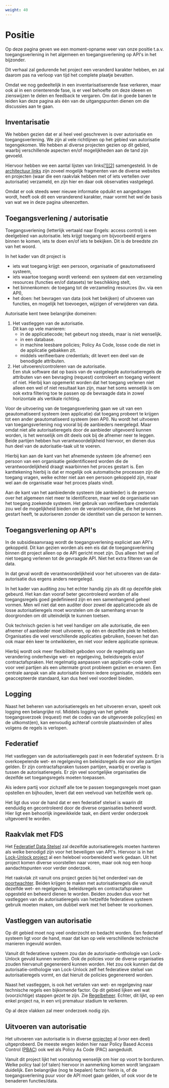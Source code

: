 ```yaml
---
weight: 40
---
```


# Positie

Op deze pagina geven we een moment-opname weer van onze positie t.a.v. toegangsverlening in het algemeen en toegangsverlening op API's in het bijzonder.

Dit verhaal zal gedurende het project een veranderd karakter hebben, en zal daarom pas na verloop van tijd het complete plaatje bevatten.

Omdat we nog gedeeltelijk in een inventarisatiserende fase verkeren, maar ook al in een orienterende fase,
is er veel behoefte om deze ideeen en zienswijzen te delen en feedback te vergaren.
Om dat in goede banen te leiden kan deze pagina als één van de uitgangspunten dienen om die discussies aan te gaan.

## Inventarisatie
We hebben gezien dat er al heel veel geschreven is over autorisatie en toegangsverlening.
We zijn al vele richtlijnen op het gebied van autorisatie tegengekomen.
We hebben al diverse projecten gezien op dit gebied, waarbij verschillende aspecten en/of mogelijkheden aan de tand zijn gevoeld.

Hiervoor hebben we een aantal lijsten van links[[1]](/docs/4.links)[[2]](/docs/5.architectuur/inventarisatie) samengesteld.
In de [architectuur links](/docs/5.architectuur/inventarisatie) zijn zoveel mogelijk fragmenten van de diverse websites en projecten
(waar die een raakvlak hebben met of iets vertellen over autorisatie) verzameld, en zijn hier en daar ook observaties vastgelegd.

Omdat er ook steeds weer nieuwe informatie opduikt en aangedragen wordt, heeft ook dit een veranderend karakter,
maar vormt het wel de basis van wat we in deze pagina uiteenzetten.

## Toegangsverlening / autorisatie

Toegangsverlening (letterlijk vertaald naar Engels: access control) is een deelgebied van autorisatie.
Iets krijgt toegang om bijvoorbeeld ergens binnen te komen, iets te doen en/of iets te bekijken.
Dit is de breedste zin van het woord.

In het kader van dit project is
- iets wat toegang krijgt: een persoon, organisatie of geautomatiseerd systeem,
- iets waartoe toegang wordt verleend: een systeem dat een verzameling resources (functies en/of datasets) ter beschikking stelt,
- het binnenkomen: de toegang tot de verzameling resources (bv. via een API),
- het doen: het bevragen van data (ook het bekijken) of uitvoeren van functies, en mogelijk het toevoegen, wijzigen of verwijderen van data.

Autorisatie kent twee belangrijke domeinen:
1. Het vastleggen van de autorisatie.\
   Dit kan op vele manieren:
   - in de applicatiecode; het gebeurt nog steeds, maar is niet wenselijk.
   - in een database.
   - in machine leesbare policies; Policy As Code, losse code die niet in de applicatie gebakken zit.
   - middels verifieerbare credentials; dit levert een deel van de benodigde attributen.
2. Het uitvoeren/controleren van de autorisatie.\
   Een stuk software dat op basis van de vastgelegde autorisatieregels de attributen van een bevraging (request) controleert en toegang verleent of niet.
   Hierbij kan opgemerkt worden dat het toegang verlenen niet alleen een wel of niet resultaat kan zijn,
   maar het soms wenselijk is om ook extra filtering toe te passen op de bevraagde data in zowel horizontale als vertikale richting.

Voor de uitvoering van de toegangsverlening gaan we uit van een geautomatiseerd systeem (een applicatie) dat toegang probeert te krijgen tot een ander geautomatiseerd systeem (een API).
Nu wordt het uitvoeren van toegangsverlening nog vooral bij de aanbieders neergelegd.
Maar omdat niet alle autorisatieregels door de aanbieder uitgevoerd kunnen worden, is het wenselijk om dit deels ook bij de afnemer neer te leggen.
Beide partijen hebben hun verantwoordelijkheid hiervoor, en dienen dus hun deel van de autorisatie-taak uit te voeren.

Hierbij kan aan de kant van het afnemende systeem (de afnemer) een persoon van een organisatie geidentificeerd worden die de verantwoordelijkheid draagt waarbinnen het proces gestart is.
Een kanttekening hierbij is dat er mogelijk ook automatische processen zijn die toegang vragen,
welke echter niet aan een persoon gekoppeld zijn, maar wel aan de organisatie waar het proces plaats vindt.

Aan de kant van het aanbiedende systeem (de aanbieder) is de persoon over het algemeen niet meer te identificeren,
maar wel de organisatie van het toegang zoekende systeem.
Het gebruik van verifieerbare credentials zou wel de mogelijkheid bieden om de verantwoordelijke, die het proces gestart heeft,
te autoriseren zonder de identiteit van die persoon te kennen.

## Toegangsverlening op API's
In de subsidieaanvraag wordt de toegangsverlening expliciet aan API's gekoppeld.
Dit kan gezien worden als een eis dat de toegangsverlening binnen dit project alleen op de API gericht moet zijn.
Dus alleen het wel of niet toegang verlenen tot de gevraagde API.
Niet het extra filteren van de data.

In dat geval wordt de verantwoordelijkheid voor het uitvoeren van de data-autorisatie dus ergens anders neergelegd.

In het kader van auditing zou het echter handig zijn als dit op dezelfde plek gebeurd.
Het kan dan vooraf beter gecontroleerd worden of alle toegangsregels goed gedefinieerd zijn en een samenhangend geheel vormen.
Men wil niet dat een auditer door zowel de applicatiecode als de losse autorisatieregels moet worstelen om de samenhang ervan te doorgronden om dit uiteindelijk te kunnen toetsen.

Ook technisch gezien is het veel handiger om alle autorisatie, die een afnemer of aanbieder moet uitvoeren, op één en dezelfde plek te hebben.
Organisaties die veel verschillende applicaties gebruiken, hoeven het dan ook maar één keer te ontwikkelen, en niet voor iedere applicatie opnieuw.

Hierbij wordt ook meer flexibiliteit geboden voor de regelmatig aan verandering onderhevige wet- en regelgeving, beleidsregels en/of contractafspraken.
Het regelmatig aanpassen van applicatie-code wordt voor veel partijen als een uitermate groot probleem gezien en ervaren.
Een centrale aanpak van alle autorisatie binnen iedere organisatie, middels een geaccepteerde standaard, kan dus heel veel voordeel bieden.

## Logging
Naast het beheren van autorisatieregels en het uitvoeren ervan, speelt ook logging een belangrijke rol.
Middels logging van het gehele toegangsverzoek (request) met de codes van de uitgevoerde policy(ies) en de uitkomst(en),
kan eenvoudig achteraf controle plaatsvinden of alles volgens de regels is verlopen.

## Federatief
Het vastleggen van de autorisatieregels past in een federatief systeem.
Er is overkoepelende wet- en regelgeving en beleidsregels die voor alle partijen gelden.
Er zijn contractafspraken tussen partijen, waarbij er overlap is tussen de autorisatieregels.
Er zijn veel soortgelijke organisaties die dezelfde set toegangsregels moeten toepassen.

Als iedere partij voor zichzelf alle toe te passen toegangsregels moet gaan opstellen en bijhouden, levert dat een veelvoud van hetzelfde werk op.

Het ligt dus voor de hand dat er een federatief stelsel is waarin dit eenduidig en gecontroleerd door de diverse organisaties beheerd wordt.
Hier ligt een behoorlijk ingewikkelde taak, en dient verder onderzoek uitgevoerd te worden.

## Raakvlak met FDS
Het [Federatief Data Stelsel](/docs/5.architectuur/inventarisatie/standaarden/fds) zal dezelfde autorisatieregels moeten hanteren als welke benodigd zijn voor het beveiligen van API's.
Hiervoor is in het [Lock-Unlock project](/docs/5.architectuur/inventarisatie/projecten/lock_unlock) al een heleboel voorbereidend werk gedaan.
Uit het project komen diverse voorstellen naar voren, maar ook nog een hoop aandachtspunten voor verder onderzoek.

Het raakvlak zit vanuit ons project gezien bij het onderdeel van de [poortwachter](/docs/5.architectuur/inventarisatie/standaarden/poortwachter).
Beiden krijgen te maken met autorisatieregels die vanuit dezelfde wet- en regelgeving, beleidsregels en contractafspraken opgesteld en beheerd dienen te worden.
Beiden zouden dus voor het vastleggen van de autorisatieregels van hetzelfde federatieve systeem gebruik moeten maken, om dubbel werk met het beheer te voorkomen.

## Vastleggen van autorisatie
Op dit gebied moet nog veel onderzocht en bedacht worden.
Een federatief systeem ligt voor de hand, maar dat kan op vele verschillende technische manieren ingevuld worden.

Vanuit dit federatieve systeem zou dan de autorisatie-onthologie van Lock-Unlock gevuld kunnen worden.
Ook de policies voor de diverse organisaties zouden hiervanuit gegenereerd kunnen worden.
Het zou ook kunnen dat de autorisatie-onthologie van Lock-Unlock zelf het federatieve stelsel van autorisatieregels vormt,
en dat hieruit de policies gegenereerd worden.

Naast het vastleggen, is ook het vertalen van wet- en regelgeving naar technische regels een bijkomende factor.
Op dit gebied lijken wel wat (voorzichtige) stappen gezet te zijn. Zie [Regelbeheer](/docs/5.architectuur/inventarisatie/wet_regelgeving/regelbeheer).
Echter, dit lijkt, op een enkel project na, in een vrij prematuur stadium te verkeren.

Op al deze vlakken zal meer onderzoek nodig zijn.

## Uitvoeren van autorisatie
Het uitvoeren van autorisatie is in diverse [projecten](/docs/5.architectuur/inventarisatie/projecten/projects) al (voor een deel) uitgeprobeerd.
De meeste wegen leiden hier naar Policy Based Access Control ([PBAC](/docs/5.architectuur/inventarisatie/standaarden/pbac)) 
ook wel als Policy As Code (PAC) aangeduidt.

Vanuit dit project lijkt het vooralsnog wenselijk om hier op voort te borduren.
Welke policy taal (of talen) hiervoor in aanmerking komen wordt langzaam duidelijk.
Een belangrijke (nog te bepalen) factor hierin is, of de toegangsverlening puur voor de API moet gaan gelden, of ook voor de te benaderen functies/data.
